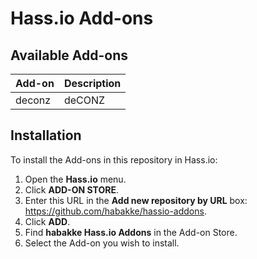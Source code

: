 # Hass.io Add-ons

## Available Add-ons

|Add-on|Description|
|------|-----------|
|deconz|deCONZ|

## Installation

To install the Add-ons in this repository in Hass.io:

1. Open the **Hass.io** menu.
2. Click **ADD-ON STORE**.
3. Enter this URL in the **Add new repository by URL** box: https://github.com/habakke/hassio-addons.
4. Click **ADD**.
5. Find **habakke Hass.io Addons** in the Add-on Store.
6. Select the Add-on you wish to install.
